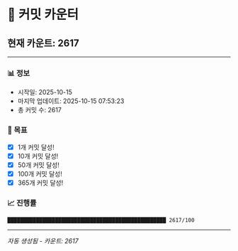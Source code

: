 # 🔢 커밋 카운터

## 현재 카운트: 2617

---

### 📊 정보
- 시작일: 2025-10-15
- 마지막 업데이트: 2025-10-15 07:53:23
- 총 커밋 수: 2617

### 🎯 목표
- [x] 1개 커밋 달성!
- [x] 10개 커밋 달성!
- [x] 50개 커밋 달성!
- [x] 100개 커밋 달성!
- [x] 365개 커밋 달성!

### 📈 진행률
```
██████████████████████████████████████████████████ 2617/100
```

---
*자동 생성됨 - 카운트: 2617*
